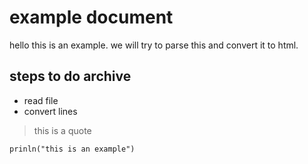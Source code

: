 # example document
hello this is an example.
we will try to parse this and convert it to html.

## steps to do archive
- read file
- convert lines

> this is a quote

```
prinln("this is an example")
```